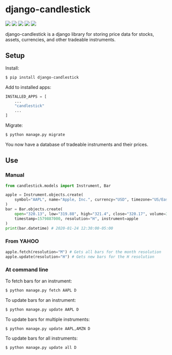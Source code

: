 # django-candlestick

![](https://github.com/samirelanduk/django-candlestick/actions/workflows/main.yml/badge.svg)
![](https://img.shields.io/github/last-commit/samirelanduk/django-candlestick/master.svg)
[![](https://img.shields.io/pypi/pyversions/django-candlestick.svg?color=3776AB&logo=python&logoColor=white)](https://www.python.org/)
[![](https://img.shields.io/pypi/djversions/django-candlestick?color=0C4B33&logo=django&logoColor=white&label=django)](https://www.djangoproject.com/)
[![](https://img.shields.io/pypi/l/django-candlestick.svg?color=blue)](https://github.com/samirelanduk/django-candlestick/blob/master/LICENSE)

django-candlestick is a django library for storing price data for stocks, assets,
currencies, and other tradeable instruments.

## Setup

Install:

```bash
$ pip install django-candlestick
```

Add to installed apps:

```python
INSTALLED_APPS = [
    ...
    "candlestick"
    ...
]
```

Migrate:

```bash
$ python manage.py migrate
```

You now have a database of tradeable instruments and their prices.

## Use

### Manual

```python
from candlestick.models import Instrument, Bar

apple = Instrument.objects.create(
    symbol="AAPL", name="Apple, Inc.", currency="USD", timezone="US/Eastern"
)
bar = Bar.objects.create(
    open="320.13", low="319.88", high="321.4", close="320.17", volume=3115337,
    timestamp=1579887000, resolution="H", instrument=apple
)
print(bar.datetime) # 2020-01-24 12:30:00-05:00
```

### From YAHOO

```python
apple.fetch(resolution="M") # Gets all bars for the month resolution
apple.update(resolution="H") # Gets new bars for the H resolution
```

### At command line

To fetch bars for an instrument:

```bash
$ python manage.py fetch AAPL D
```

To update bars for an instrument:

```bash
$ python manage.py update AAPL D
```

To update bars for multiple instruments:

```bash
$ python manage.py update AAPL,AMZN D
```

To update bars for all instruments:

```bash
$ python manage.py update all D
```